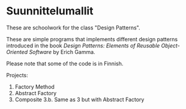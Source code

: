 # Suunnittelumallit
These are schoolwork for the class "Design Patterns". 

These are simple programs that implements different design patterns introduced in the book _Design Patterns: Elements of Reusable Object-Oriented Software_ by Erich Gamma.

Please note that some of the code is in Finnish.

Projects:
1. Factory Method
2. Abstract Factory
3. Composite
3.b. Same as 3 but with Abstract Factory
